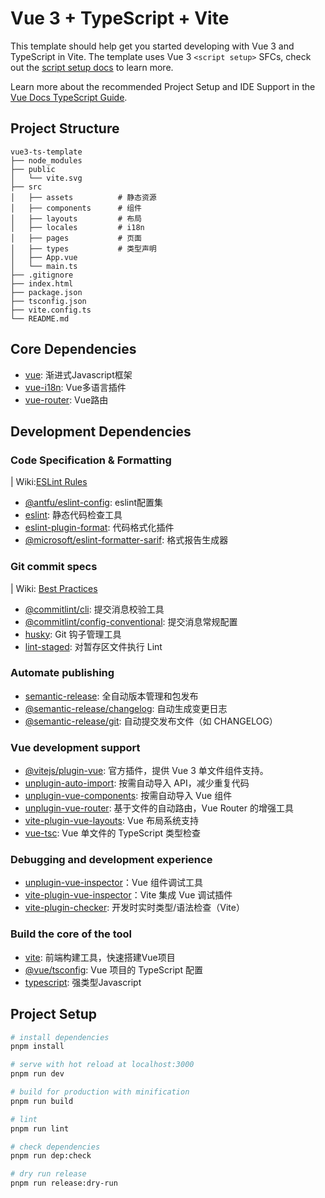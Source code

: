 # Vue 3 + TypeScript + Vite

This template should help get you started developing with Vue 3 and TypeScript in Vite. The template uses Vue 3 `<script setup>` SFCs, check out the [script setup docs](https://v3.vuejs.org/api/sfc-script-setup.html#sfc-script-setup) to learn more.

Learn more about the recommended Project Setup and IDE Support in the [Vue Docs TypeScript Guide](https://vuejs.org/guide/typescript/overview.html#project-setup).

## Project Structure

```
vue3-ts-template
├── node_modules
├── public
│   └── vite.svg
├── src
│   ├── assets          # 静态资源
│   ├── components      # 组件
│   ├── layouts         # 布局
│   ├── locales         # i18n
│   ├── pages           # 页面
│   ├── types           # 类型声明
│   ├── App.vue
│   └── main.ts
├── .gitignore
├── index.html
├── package.json
├── tsconfig.json
├── vite.config.ts
└── README.md
```

## Core Dependencies

- [vue](https://cn.vuejs.org/): 渐进式Javascript框架
- [vue-i18n](https://vue-i18n.intlify.dev/): Vue多语言插件
- [vue-router](https://router.vuejs.org/zh/): Vue路由

## Development Dependencies

### Code Specification & Formatting

| Wiki:[ESLint Rules](https://github.com/YoungerYang-Y/vue3-ts-template/wiki/ESLint-Rules)

- [@antfu/eslint-config](https://github.com/antfu/eslint-config): eslint配置集
- [eslint](https://eslint.org/): 静态代码检查工具
- [eslint-plugin-format](https://github.com/antfu/eslint-plugin-format): 代码格式化插件
- [@microsoft/eslint-formatter-sarif](https://github.com/Microsoft/sarif-js-sdk): 格式报告生成器

### Git commit specs

| Wiki: [Best Practices](https://github.com/YoungerYang-Y/vue3-ts-template/wiki/Best-Practices)

- [@commitlint/cli](https://commitlint.js.org/): 提交消息校验工具
- [@commitlint/config-conventional](https://commitlint.js.org/): 提交消息常规配置
- [husky](https://github.com/typicode/husky): Git 钩子管理工具
- [lint-staged](https://github.com/okonet/lint-staged): 对暂存区文件执行 Lint

### Automate publishing

- [semantic-release](https://semantic-release.gitbook.io/semantic-release): 全自动版本管理和包发布
- [@semantic-release/changelog](https://semantic-release.gitbook.io/semantic-release): 自动生成变更日志
- [@semantic-release/git](https://semantic-release.gitbook.io/semantic-release): 自动提交发布文件（如 CHANGELOG）

### Vue development support

- [@vitejs/plugin-vue](https://github.com/vitejs/vite-plugin-vue/tree/main/packages/plugin-vue): 官方插件，提供 Vue 3 单文件组件支持。
- [unplugin-auto-import](https://github.com/unplugin/unplugin-auto-import): 按需自动导入 API，减少重复代码
- [unplugin-vue-components](https://github.com/unplugin/unplugin-vue-components): 按需自动导入 Vue 组件
- [unplugin-vue-router](https://github.com/posva/unplugin-vue-router): 基于文件的自动路由，Vue Router 的增强工具
- [vite-plugin-vue-layouts](https://github.com/JohnCampionJr/vite-plugin-vue-layouts): Vue 布局系统支持
- [vue-tsc](https://github.com/johnsoncodehk/vue-tsc): Vue 单文件的 TypeScript 类型检查

### Debugging and development experience

- [unplugin-vue-inspector](https://github.com/webfansplz/vite-plugin-vue-inspector)：Vue 组件调试工具
- [vite-plugin-vue-inspector](https://github.com/webfansplz/vite-plugin-vue-inspector)：Vite 集成 Vue 调试插件
- [vite-plugin-checker](): 开发时实时类型/语法检查（Vite）

### Build the core of the tool

- [vite](https://vitejs.dev/): 前端构建工具，快速搭建Vue项目
- [@vue/tsconfig](): Vue 项目的 TypeScript 配置
- [typescript](https://www.typescriptlang.org/): 强类型Javascript

## Project Setup

```sh
# install dependencies
pnpm install

# serve with hot reload at localhost:3000
pnpm run dev

# build for production with minification
pnpm run build

# lint
pnpm run lint

# check dependencies
pnpm run dep:check

# dry run release
pnpm run release:dry-run
```

